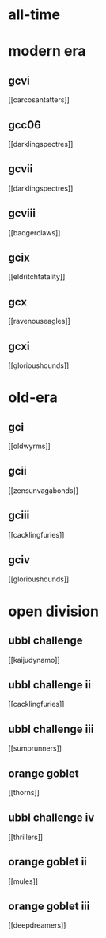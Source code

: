 # all-time

# modern era

## gcvi

[[carcosantatters]]

## gcc06

[[darklingspectres]]

## gcvii

[[darklingspectres]]

## gcviii

[[badgerclaws]]

## gcix

[[eldritchfatality]]

## gcx

[[ravenouseagles]]

## gcxi

[[glorioushounds]]

# old-era

## gci

[[oldwyrms]]

## gcii

[[zensunvagabonds]]

## gciii

[[cacklingfuries]]

## gciv

[[glorioushounds]]

# open division

## ubbl challenge

[[kaijudynamo]]

## ubbl challenge ii

[[cacklingfuries]]

## ubbl challenge iii

[[sumprunners]]

## orange goblet

[[thorns]]

## ubbl challenge iv

[[thrillers]]

## orange goblet ii

[[mules]]

## orange goblet iii

[[deepdreamers]]